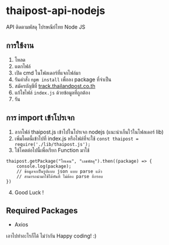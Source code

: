 # thaipost-api-nodejs
API ติดตามพัสดุ ไปรษณีย์ไทย Node JS

## การใช้งาน 
 1. โหลด
 2. แตกไฟล์
 3. เปิด cmd ในโฟลเดอร์ที่แจกไฟล์มา
 4. รันคำสั่ง `npm install` เพื่อลง package ที่จำเป็น
 5. สมัครบัญชีที่ [track.thailandpost.co.th](https://track.thailandpost.co.th/register)
 6. แก้ใขไฟล์ `index.js` ด้วยข้อมูลที่ถูกต้อง
 7. รัน
   
## การ import เข้าโปรเจก
 1. ลากโฟล์ thaipost.js เข้าไปในโปรเจก nodejs (แนะนำเก็นใว้ในโฟลเดอร์ lib)
 2. เพิ่มโคตนี้เข้าไปที่ index.js หรือไฟล์ที่จะใช้
        ```const thaipost = require('./lib/thaipost.js');```
 3. ใช้โคตต่อไปนี้เพื่อเรียก Function มาใช้
```
thaipost.getPackage("โทเคน", "เลขพัสดุ").then((package) => {
    console.log(package);
    // ข้อมูลจะเป็นรูปแบบ json แบบ parse แล้ว
    // สามารถนำมาใช้ได้ทันที ไม่ต้อง parse อีกรอบ
})
```
 4. Good Luck !

## Required Packages
- Axios

เอาไปทำอะไรก็ได้ ไม่ว่ากัน
Happy coding! :)
